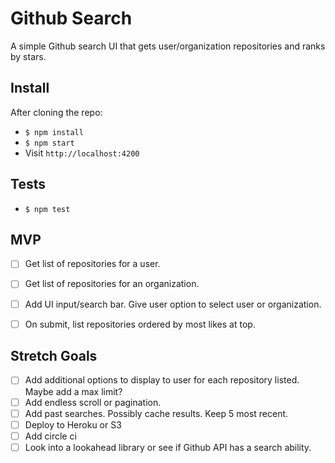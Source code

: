 # Github Search

A simple Github search UI that gets user/organization repositories and ranks by stars.


## Install

After cloning the repo:

- `$ npm install`
- `$ npm start`
- Visit `http://localhost:4200`


## Tests

- `$ npm test`


## MVP

* [ ] Get list of repositories for a user.
* [ ] Get list of repositories for an organization.
* [ ] Add UI input/search bar. Give user option to select user or organization.
* [ ] On submit, list repositories ordered by most likes at top.


## Stretch Goals

* [ ] Add additional options to display to user for each repository listed. Maybe add a max limit?
* [ ] Add endless scroll or pagination.
* [ ] Add past searches. Possibly cache results. Keep 5 most recent.
* [ ] Deploy to Heroku or S3
* [ ] Add circle ci
* [ ] Look into a lookahead library or see if Github API has a search ability.
